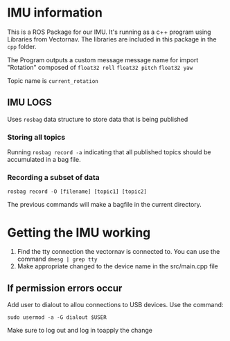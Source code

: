 # IMU information
This is a ROS Package for our IMU. It's running as a c++ program using Libraries from Vectornav.
The libraries are included in this package in the `cpp` folder.

The Program outputs a custom message 
	message name for import "Rotation"
	composed of
		`float32 roll`
		`float32 pitch`
		`float32 yaw`
    
Topic name is `current_rotation`

        
## IMU LOGS
Uses `rosbag` data structure to store data that is being published
    
### Storing all topics
Running `rosbag record -a` indicating that all published topics should be accumulated in a bag file.

### Recording a subset of data
`rosbag record -O [filename] [topic1] [topic2]`

The previous commands will make a bagfile in the current directory.


# Getting the IMU working
1. Find the tty connection the vectornav is connected to. You can use the command `dmesg | grep tty`
2. Make appropriate changed to the device name in the src/main.cpp file


## If permission errors occur

Add user to dialout to allou connections to USB devices. Use the command:

`sudo usermod -a -G dialout $USER`

Make sure to log out and log in toapply the change
